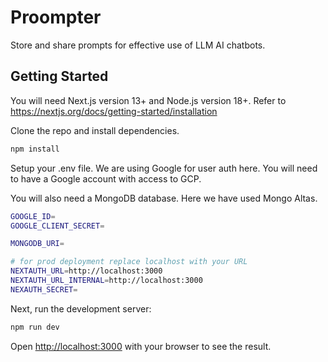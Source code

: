 # Proompter

Store and share prompts for effective use of LLM AI chatbots.

## Getting Started

You will need Next.js version 13+ and Node.js version 18+. Refer to https://nextjs.org/docs/getting-started/installation

Clone the repo and install dependencies.

```bash
npm install
```

Setup your .env file. We are using Google for user auth here. You will need to have a Google account with access to GCP.

You will also need a MongoDB database. Here we have used Mongo Altas.

```bash
GOOGLE_ID=
GOOGLE_CLIENT_SECRET=

MONGODB_URI=

# for prod deployment replace localhost with your URL
NEXTAUTH_URL=http://localhost:3000
NEXTAUTH_URL_INTERNAL=http://localhost:3000
NEXAUTH_SECRET=
```

Next, run the development server:

```bash
npm run dev
```

Open [http://localhost:3000](http://localhost:3000) with your browser to see the result.
